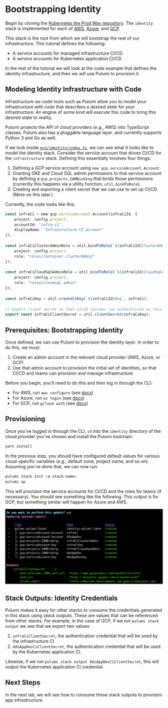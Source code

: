 # Bootstrapping Identity

Begin by cloning the [Kubernetes the Prod Way repository][ktpw]. The `identity` stack is implemented
for each of [AWS][aws], [Azure][azure], and [GCP][gcp].

This stack is the root from which we will bootstrap the rest of our infrastructure. This tutorial
defines the following:

* A service accounts for managed infrastructure CI/CD.
* A service accounts for Kubernetes application CI/CD

In the rest of the tutorial we will look at the code example that defines the identity
infrastructure, and then we will use Pulumi to provision it.

## Modeling Identity Infrastructure with Code

Infrastructure-as-code tools such as Pulumi allow you to model your infrastructure with _code_ that
describes a _desired state_ for your infrastructure. An engine of some kind will _execute_ this code
to bring this desired state to reality.

Pulumi projects the API of cloud providers (_e.g._, AWS) into TypeScript classes. Pulumi also has a
pluggable language layer, and currently supports Python 3 and Go as well.

If we look inside [`gcp/identity/index.ts`][identity], we can see what it looks like to model the
identity stack. Consider the service account that drives CI/CD for the `infrastructure` stack.
Defining this essentially involves four things:

1. Defining a GCP service account using `new gcp.serviceAccount.Account`.
1. Granting GKE and Cloud SQL admin permissions to that service account by defining a
   `gcp.projects.IAMBinding` that binds those permissions (currently this happens via a utility
   function, `util.bindToRole`).
1. Creating and exporting a client secret that we can use to set up CI/CD. (More on this later.)

Currently, the code looks like this:

```typescript
const infraCi = new gcp.serviceAccount.Account(infraCiId, {
    project: config.project,
    accountId: "infra-ci",
    displayName: "Infrastructure CI account"
});

const infraCiClusterAdminRole = util.bindToRole(`${infraCiId}ClusterAdmin`, infraCi, {
    project: config.project,
    role: "roles/container.clusterAdmin"
});

const infraCiCloudSqlAdminRole = util.bindToRole(`${infraCiId}CloudSqlAdmin`, infraCi, {
    project: config.project,
    role: "roles/cloudsql.admin"
});

const infraCiKey = util.createCiKey(`${infraCiId}Key`, infraCi);

// Export client secret so that CI/CD systems can authenticate as this service account.
export const infraCiClientSecret = util.clientSecret(infraCiKey);
```

## Prerequisites: Bootstrapping Identity

Once defined, we can use Pulumi to provision the identity layer. In order to do this, we must:

1. Create an admin account in the relevant cloud provider (AWS, Azure, or GCP)
1. Use that admin account to provision the initial set of identities, so that CI/CD and teams can
   provision and manage infrastructure.

Before you begin, you'll need to do this and then log in through the CLI:

* For AWS, run `aws configure` (see [docs][aws-cli])
* For Azure, run `az login` (see [docs][az-cli])
* For GCP, run `gcloud auth` (see [docs][gcp-cli])


## Provisioning

Once you've logged in through the CLI, `cd` into the `identity` directory of the cloud provider
you've chosen and install the Pulumi toolchain:

```sh
yarn install
```

In the previous step, you should have configured default values for various cloud-specific variables
(_e.g._, default zone, project name, and so on). Assuming you've done that, we can now run:

```sh
pulumi stack init <a-stack-name>
pulumi up
```

This will provision the service accounts for CI/CD and the roles for teams (if necessary). You
should see something like the following. This output is for GCP, but something similar will happen
for Azure and AWS.

<img src="./images/identity.png">

## Stack Outputs: Identity Credentials

Pulumi makes it easy for other stacks to consume the credentials generated in this stack using
_stack outputs_. These are values that can be referenced from other stacks. For example, in the case
of GCP, if we run `pulumi stack output` we see that we export two values:

1. `infraCiClientSecret`, the authentication credential that will be used by the infrastructure CI
1. `k8sAppDevCiClientSecret`, the authentication credential that will be used by the Kubernetes
   application CI.

Likewise, if we run `pulumi stack output k8sAppDevCiClientSecret`, this will output the Kubernetes
application CI credential.

## Next Steps

In the next lab, we will see how to consume these stack outputs to provision app infrastructure.


[ktpw]: https://github.com/pulumi/kubernetes-the-prod-way/

[aws]: https://github.com/pulumi/kubernetes-the-prod-way/tree/master/aws/identity
[azure]: https://github.com/pulumi/kubernetes-the-prod-way/tree/master/azure/identity
[gcp]: https://github.com/pulumi/kubernetes-the-prod-way/tree/master/gcp/identity

[aws-cli]: https://pulumi.io/quickstart/aws/setup.html
[az-cli]: https://pulumi.io/quickstart/azure/setup.html
[gcp-cli]: https://pulumi.io/quickstart/gcp/setup.html

[identity]: https://github.com/pulumi/kubernetes-the-prod-way/blob/master/gcp/identity/index.ts
